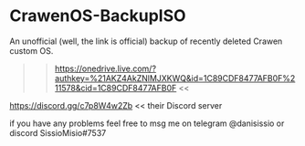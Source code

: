 # CrawenOS-BackupISO
An unofficial (well, the link is official) backup of recently deleted Crawen custom OS.



>> https://onedrive.live.com/?authkey=%21AKZ4AkZNlMJXKWQ&id=1C89CDF8477AFB0F%211578&cid=1C89CDF8477AFB0F <<


https://discord.gg/c7p8W4w2Zb << their Discord server



if you have any problems feel free to msg me on telegram @danisissio or discord SissioMisio#7537

